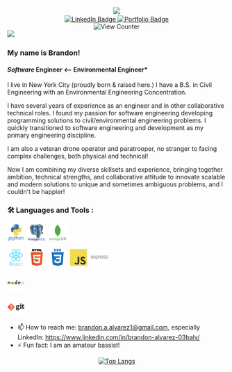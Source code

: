 
<div id="header" align="center">
  <img src="https://media.giphy.com/media/ule4vhcY1xEKQ/giphy.gif" width="200"/>
</div>

<div id="badges" align="center">
  <a href="https://www.linkedin.com/in/brandon-alvarez-03balv/">
    <img src="https://img.shields.io/badge/LinkedIn-blue?style=for-the-badge&logo=linkedin&logoColor=white" alt="LinkedIn Badge"/>
  </a>
  <a href="https://brandon-alvarez-03.github.io/">
    <img src="https://img.shields.io/badge/Portfolio-ff69b4?style=for-the-badge&logo=google-chrome&logoColor=white" alt="Portfolio Badge"/>
  </a>
</div>

<div align="center">
<img src="https://komarev.com/ghpvc/?username=Brandon-Alvarez-03&style=flat-square&color=blue" alt="View Counter"/>
</div>


<img src="https://media.giphy.com/media/3ornk57KwDXf81rjWM/giphy.gif" width="100px"/>

### My name is Brandon!
#### *Software* Engineer <-- Environmental Engineer* 
I live in New York City (proudly born & raised here.)
I have a B.S. in Civil Engineering with an Environmental Engineering Concentration. 

I have several years of experience as an engineer and in other collaborative technical roles. I found my passion for software engineering developing programming solutions to civil/environmental engineering problems.
I quickly transitioned to software engineering and development as my primary engineering discipline.

I am also a veteran drone operator and paratrooper, no stranger to facing complex challenges, both physical and technical!

Now I am combining my diverse skillsets and experience, bringing together ambition, technical strengths, and collaborative attitude to innovate scalable and modern solutions to unique and sometimes ambiguous problems, and I couldn't be happier!

### :hammer_and_wrench: Languages and Tools :
<div>
  <img src="https://github.com/devicons/devicon/blob/master/icons/python/python-original-wordmark.svg" title="Python" alt="Python" width="40" height="40"/>&nbsp;
  <img src="https://github.com/devicons/devicon/blob/master/icons/postgresql/postgresql-original-wordmark.svg" title="PostgreSQL"  alt="PostgreSQL" width="40" height="40"/>&nbsp;
  <img src="https://github.com/devicons/devicon/blob/master/icons/mongodb/mongodb-plain-wordmark.svg" title="MongoDB"  alt="MongoDB" width="40" height="40"/>&nbsp;

  <img src="https://github.com/devicons/devicon/blob/master/icons/react/react-original-wordmark.svg" title="React" alt="React" width="40" height="40"/>&nbsp;
  <img src="https://github.com/devicons/devicon/blob/master/icons/html5/html5-original-wordmark.svg" title="HTML5" alt="HTML" width="40" height="40"/>&nbsp;
  <img src="https://github.com/devicons/devicon/blob/master/icons/css3/css3-plain-wordmark.svg"  title="CSS3" alt="CSS" width="40" height="40"/>&nbsp;
  <img src="https://github.com/devicons/devicon/blob/master/icons/javascript/javascript-original.svg" title="JavaScript" alt="JavaScript" width="40" height="40"/>&nbsp;
  <img src="https://github.com/devicons/devicon/blob/master/icons/express/express-original-wordmark.svg" title="Express"  alt="Express" width="40" height="40"/>&nbsp;


  
  <img src="https://github.com/devicons/devicon/blob/master/icons/nodejs/nodejs-original-wordmark.svg" title="NodeJS" alt="NodeJS" width="40" height="40"/>&nbsp;


  <img src="https://github.com/devicons/devicon/blob/master/icons/git/git-original-wordmark.svg" title="Git"  alt="Git" width="40" height="40"/>&nbsp;


<!---
- 🔭 I’m currently working on: Stay tuned for current project updates. 
--->
- 📫 How to reach me: brandon.a.alvarez1@gmail.com, especially LinkedIn: https://www.linkedin.com/in/brandon-alvarez-03balv/
- ⚡ Fun fact: I am an amateur bassist! 

<div align="center">

[![Top Langs](https://github-readme-stats.vercel.app/api/top-langs/?username=Brandon-Alvarez-03&layout=compact&theme=gruvbox_light)](https://github.com/Brandon-Alvarez-03/github-readme-stats)

</div>


<!---
Brandon-Alvarez-03/Brandon-Alvarez-03 is a ✨ special ✨ repository because its `README.md` (this file) appears on your GitHub profile.
You can click the Preview link to take a look at your changes.
--->

